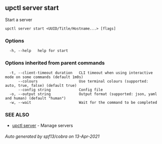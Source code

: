 ## upctl server start

Start a server

```
upctl server start <UUID/Title/Hostname...> [flags]
```

### Options

```
  -h, --help   help for start
```

### Options inherited from parent commands

```
  -t, --client-timeout duration   CLI timeout when using interactive mode on some commands (default 1m0s)
      --colours                   Use terminal colours (supported: auto, true, false) (default true)
      --config string             Config file
  -o, --output string             Output format (supported: json, yaml and human) (default "human")
  -w, --wait                      Wait for the command to be completed
```

### SEE ALSO

* [upctl server](upctl_server.md)	 - Manage servers

###### Auto generated by spf13/cobra on 13-Apr-2021
